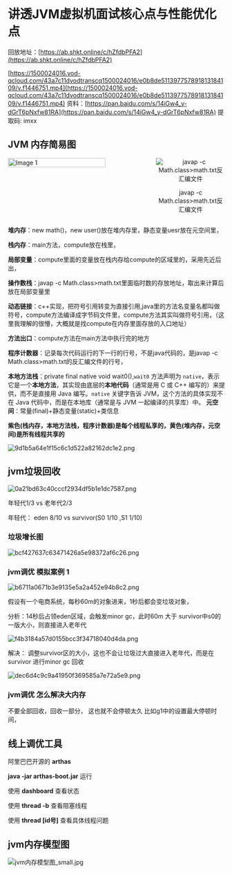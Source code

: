 # 讲透JVM虚拟机面试核心点与性能优化点

回放地址：[https://ab.shkt.online/c/hZfdbPFA2](https://ab.shkt.online/c/hZfdbPFA2)

[https://1500024016.vod-qcloud.com/43a7c11dvodtranscq1500024016/e0b8de511397757891813184109/v.f1446751.mp4](https://1500024016.vod-qcloud.com/43a7c11dvodtranscq1500024016/e0b8de511397757891813184109/v.f1446751.mp4)
资料：[https://pan.baidu.com/s/14iGw4_y-dGrT6pNxfw81RA](https://pan.baidu.com/s/14iGw4_y-dGrT6pNxfw81RA) 提取码: imxx

## JVM 内存简易图
<div style="display: flex; justify-content: space-between;">
  <img src="e68cf09bf73356f8c18e3b67516061fe.png" alt="Image 1" width="67%">
    <div style="text-align: center; width: 32%;">
        <img src="image.png" alt="javap -c Math.class>math.txt反汇编文件" >
        <p>javap -c Math.class>math.txt反汇编文件</p>
    </div>
</div>


[//]: # (![e68cf09bf73356f8c18e3b67516061fe.png]&#40;e68cf09bf73356f8c18e3b67516061fe.png&#41;)

[//]: # (![javap -c Math.class>math.txt反汇编文件]&#40;image.png&#41;)

**堆内存**：new math()，new user()放在堆内存里，静态变量uesr放在元空间里，

**栈内存**：main方法，compute放在栈里，

**局部变量**：compute里面的变量放在栈内存给compute的区域里的，采用先近后出，

**操作数栈**：javap -c Math.class>math.txt里面临时数的存放地址，取出来计算后放在局部变量里

**动态链接**：c++实现，把符号引用转变为直接引用,java里的方法名变量名都叫做符号，compute方法编译成字节码文件里，compute方法其实叫做符号引用，（这里我理解的很懵，大概就是找compute在内存里面存放的入口地址）

**方法出口**：compute方法在main方法中执行完的地方

**程序计数器**：记录每次代码运行的下一行的行号，不是java代码的，是javap -c Math.class>math.txt的反汇编文件的行号，

**本地方法栈**：private final native void wait0(),`wait0` 方法声明为 `native`，表示它是一个**本地方法**，其实现由底层的**本地代码**（通常是用 C 或 C++ 编写的）来提供，而不是直接用 Java 编写。`native` 关键字告诉 JVM，这个方法的具体实现不在 Java 代码中，而是在本地库（通常是与 JVM 一起编译的共享库）中。
**元空间**：常量(final)+静态变量(static)+类信息

**紫色(栈内存，本地方法栈，程序计数器)是每个线程私享的，黄色(堆内存，元空间)是所有线程共享的**

![9d1b5a64e1f15c6c1d522a82162dc1e2.png](9d1b5a64e1f15c6c1d522a82162dc1e2.png)

## jvm垃圾回收

![0a21bd63c40cccf2934df5b1e1dc7587.png](0a21bd63c40cccf2934df5b1e1dc7587.png)

年轻代1/3 vs 老年代2/3

年轻代： eden 8/10 vs survivor(S0 1/10 ,S1 1/10)

### 垃圾增长图

![bcf427637c63471426a5e98372af6c26.png](bcf427637c63471426a5e98372af6c26.png)

### jvm调优 模拟案例 1

![b6711a0671b3e9135e5a2a452e94b8c2.png](b6711a0671b3e9135e5a2a452e94b8c2.png)

假设有一个电商系统，每秒60m的对象进来，1秒后都会变垃圾对象，

分析：14秒后占领eden区域，会触发minor gc，此时60m 大于 survivor中s0的一版大小，则直接进入老年代

![f4b3184a57d0155bcc3f34718040d4da.png](f4b3184a57d0155bcc3f34718040d4da.png)

解决： 调整survivor区的大小，这也不会让垃圾过大直接进入老年代，而是在survivor 进行minor gc 回收

![dec6d4c9c9a41950f369585a7e72a5e9.png](dec6d4c9c9a41950f369585a7e72a5e9.png)

### jvm调优 怎么解决大内存

不要全部回收，回收一部分， 这也就不会停顿太久 比如g1中的设置最大停顿时间，

## 线上调优工具

阿里巴巴开源的 **arthas**

**java -jar arthas-boot.jar** 运行

使用 **dashboard** 查看状态

使用 **thread -b** 查看阻塞线程

使用 **thread [id号]** 查看具体线程问题

## jvm内存模型图

![jvm内存模型图_small.jpg](jvmModelDiagram.jpg)
